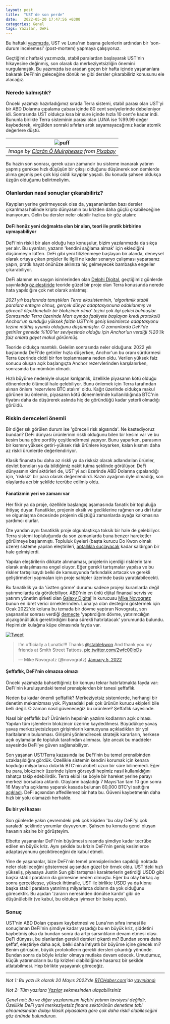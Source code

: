 ```yaml
---
layout: post
title:  "UST'de son perde"
date:   2022-05-20 17:47:56 +0300
categories: Genel
tags: Yazılar, DeFi
---
```


Bu haftaki [yazımızda](/genel/2022/05/16/basima-gelenler-ust-nin-hikayesi.html), UST ve Luna'nın başına gelenlerin ardından bir 'son-durum incelemesi' (post-mortem) yapmaya çalışıyoruz. 

Geçtiğimiz haftaki yazımızda, stabil paralardan başlayarak UST'nin hikayesine değinmiş, son olarak da merkeziyetsizliğin önemini vurgulamıştık. Bu yazımızda ise aradan geçen bir hafta içinde yaşananlara bakarak DeFi'nin geleceğine dönük ne gibi dersler çıkarabiliriz konusunu ele alacağız. 

### Nerede kalmıştık?

Önceki yazımızı hazırladığımız sırada Terra sistemi, stabil parası olan UST'yi bir ABD Dolarına çıpalama çabası içinde 80 cent seviyelerinde debeleniyor idi. Sonrasında UST oldukça kısa bir süre içinde hızla 10 cent'e kadar indi. Bununla birlikte Terra sisteminin parası olan LUNA ise %99.99 değer kaybederek, virgülden sonraki sıfırları artık sayamayacağımız kadar atomik değerlere düştü.

| ![puff](/assets/airshow-6145574_800.jpg)|
|:--:| 
| *Image by [Ciarán Ó Muirgheasa](https://[pixabay.com/users/geralt-9301/](https://pixabay.com/users/comuirgheasa-3235861/)) from [Pixabay](https://pixabay.com/)*|

Bu hazin son sonrası, gerek uzun zamandır bu sisteme inanarak yatırım yapmış gerekse hızlı düşüşün bir çıkışı olduğunu düşünerek son demlerde alıma geçmiş pek çok kişi ciddi kayıplar yaşadı. Bu konuda şahsen oldukça üzgün olduğumu belirtmeliyim.

### Olanlardan nasıl sonuçlar çıkarabiliriz?

Kayıpları yerine getirmeyecek olsa da, yaşananlardan bazı dersler çıkarılması halinde kripto dünyasının bu krizden daha güçlü çıkabileceğine inanıyorum. Gelin bu dersler neler olabilir hızlıca bir göz atalım:

#### DeFi henüz yeni doğmakta olan bir alan, teori ile pratik birbirine uymayabiliyor

DeFi'nin riskli bir alan olduğu hep konuşulur, bizim yazılarımızda da sıkça yer alır. Bu uyarıları, yazarın 'kendini sağlama almak' için eklediğini düşünmeyin lütfen. DeFi gibi yeni filizlenmeye başlayan bir alanda, deneysel olarak ortaya çıkan projeler ile ilgili ne kadar senaryo çalışması yaparsanız yapın, pratik hayat önünüze aklınıza hiç gelmeyecek bambaşka engeller çıkarabiliyor. 

DeFi alanının en saygın isimlerinden olan [Delphi Digital](delphidigital.io), geçtiğimiz günlerde yayınladığı [öz eleştiride](https://members.delphidigital.io/reports/learnings-from-last-week/) teoride güzel bir proje olan Terra konusunda nerede hata yapıldığını çok net olarak anlatmış: 

*2021 yılı başlarında tanıştıkları Terra ekosisteminin, 'algoritmik stabil paralara entegre olmuş, gerçek dünya adaptasyonuna odaklanmış ve göreceli ölçeklenebilir bir blokzincir olma' tezini çok ilgi çekici bulmuşlar. Sonrasında Terra üzerinde Mart ayında faaliyete başlayan kredi protokolü Anchor'un sunduğu yüksek faizin UST'nin geniş kesimlerce adaptasyonu tezine müthiş uyumlu olduğunu düşünmüşler. O zamanlarda DeFi'de getiriler genelde %100'ler seviyesinde olduğu için Anchor'un verdiği %20'lik faiz onlara gayet makul görünmüş.*

Teoride oldukça mantıklı. Gelelim sonrasında neler olduğuna: 2022 yılı başlarında DeFi'de getiriler hızla düşerken, Anchor'un bu oranı sürdürmesi Terra üzerinde ciddi bir fon toplanmasına neden oldu. Verilen yüksek faiz sonucu oluşan açık başlangıçta Anchor rezervlerinden karşılanırken, sonrasında bu mümkün olmadı. 

Hızlı büyüme nedeniyle oluşan kırılganlık, özellikle piyasanın kötü olduğu dönemlerde ölümcül hale gelebiliyor. Bunu önlemek için Terra tarafından alınan önlem 'rezervlere BTC atalım' oldu. Kağıt üzerinde oldukça makul görünen bu önlemin, piyasanın kötü dönemlerinde kullanıldığında BTC'nin fiyatını daha da düşürerek aslında hiç de göründüğü kadar yeterli olmadığı görüldü. 

### Riskin dereceleri önemli

Bir diğer sık görülen durum ise 'göreceli risk algısında'. Ne kastediyoruz bundan? DeFi dünyası ürünlerinin riskli olduğunu bilen bir kesim var ve bu kesim buna göre portföy çeşitlendirmesi yapıyor. Bunu yaparken, parasının bir kısmını yüksek getiri-yüksek risk ürünlere koyarken, kalan kısmını daha az riskli ürünlerde değerlendiriyor. 

Klasik finansta bu daha az riskli ya da risksiz olarak adlandırılan ürünler, devlet bonoları ya da bildiğimiz nakit tutma şeklinde görülüyor. DeFi dünyasının kimi aktörleri de,  UST'yi adı üzerinde ABD Dolarına çıpalandığı için, 'risksiz' bir para olarak değerlendirdi. Kazın ayağının öyle olmadığı, son olaylarda acı bir şekilde tecrübe edilmiş oldu. 

#### Fanatizmin yeri ve zamanı var

Her fikir ya da proje, özellikle başlangıç aşamasında fanatik bir topluluğa ihtiyaç duyar. Fanatikler, projenin eksik ve gediklerine rağmen onu diri tutar ve olgunlaşma öncesinde projenin düştüğü zamanlarda ayağa kalkmasına yardımcı olurlar. 

Öte yandan aynı fanatiklik proje olgunlaştıkça toksik bir hale de gelebiliyor. Terra sistemi topluluğunda da son zamanlarda buna benzer hareketler görülmeye başlanmıştı. Topluluk üyeleri (başta kurucu Do Kwon olmak üzere) sisteme yapılan eleştirileri, [aptallıkla suçlayacak](https://twitter.com/stablekwon/status/1464897977793728514?s=20&t=jbrCdOsCTMywLNKXSYk-vA) kadar saldırgan bir hale gelmişlerdi.

Yapılan eleştirilerin dikkate alınmaması, projelerin içerdiği risklerin tam olarak anlaşılmasına engel oluyor. Eğer gerekli tartışmalar yapılsa ve bu riskler tartışılsaydı belki de kamuoyunda farkındalık artacak ve gerekli geliştirmeleri yapmaları için proje sahipler üzerinde baskı yaratılabilecekti.

Bu fanatiklik ya da 'üstten görme' durumu sadece projeyi kuranlarda değil yatırımcılarda da görülebiliyor. ABD'nin en ünlü dijital finansal servis ve yatırım yönetim şirketi olan [Galaxy Digital](https://www.galaxydigital.io/)'in kurucusu [Mike Novogratz](https://twitter.com/novogratz) bunun en ibret verici örneklerinden. Luna'ya olan desteğini göstermek için Ocak 2022'de koluna bu temada bir dövme yaptıran Novogratz, son yaşananlar sonrası verdiği [demeçte](https://www.marketwatch.com/story/my-tattoo-will-be-a-constant-reminder-that-venture-investing-requires-humility-says-michael-novogratz-with-a-luna-tattoo-after-the-cryptos-collapse-11652896185) 'yaptırdığım dövme, yatırımcılığın alçakgönüllülük gerektirdiğini bana sürekli hatırlatacak' yorumunda bulundu. Hepimizin kulağına küpe olmasında fayda var. 

<a href="https://twitter.com/novogratz/status/1478535972560195585)">
         <img alt="Tweet" src="/assets/novogratz_tweet_800.jpg"></a>

<blockquote class="twitter-tweet"><p lang="en" dir="ltr">I’m officially a Lunatic!!! Thanks <a href="https://twitter.com/stablekwon?ref_src=twsrc%5Etfw">@stablekwon</a> And thank you my friends at Smith Street Tattoos. <a href="https://t.co/2wfc00loDs">pic.twitter.com/2wfc00loDs</a></p>&mdash; Mike Novogratz (@novogratz) <a href="https://twitter.com/novogratz/status/1478535972560195585?ref_src=twsrc%5Etfw">January 5, 2022</a></blockquote> <script async src="https://platform.twitter.com/widgets.js" charset="utf-8"></script>

#### Şeffaflık, DeFi'nin olmazsa olmazı
 
Önceki yazımızda bahsettiğimiz bir konuyu tekrar hatırlatmakta fayda var: DeFi'nin kuruluşundaki temel prensiplerden bir tanesi şeffaflık. 

Neden bu kadar önemli şeffaflık? Merkeziyetsiz sistemlerde, herhangi bir denetim mekanizması yok. Piyasadaki pek çok ürünün kurucu ekipleri bile belli değil. O zaman nasıl güveneceğiz bu ürünlere? Şeffaflık sayesinde. 

Nasıl bir şeffaflık bu? Ürünlerin hepsinin yazılım kodlarının açık olması. Yapılan tüm işlemlerin blokzincir üzerine kaydedilmesi. Büyüdükçe yavaş yavaş merkeziyetsizleşen girişimlerin kamuoyuna açıkladıkları bir yol haritalarının bulunması. Girişimi yönlendirecek stratejik kararların, herkese açık oylamalar ile topluluk tarafından alınması. İşte ancak bu maddeler sayesinde DeFi'ye güven sağlanabiliyor.

Son yaşanan UST/Terra kazasında ise DeFi'nin bu temel prensibinden uzaklaşıldığını gördük. Özellikle sistemin kendini korumak için kenara koyduğu milyarlarca dolarlık BTC'nin akıbeti uzun bir süre bilinemedi. Eğer bu para, blokzincir üzerinde işlem görseydi hepimiz nasıl kullanıldığını rahatça takip edebilirdik. Terra ekibi ise böyle bir hareket yerine parayı merkezi borsalara aktardı. Olayların başladığı 7 Mayıs'tan tam 10 gün sonra 16 Mayıs'ta açıklama yaparak kasada bulunan 80,000 BTC'yi sattığını [açıkladı](https://twitter.com/LFG_org/status/1526126703046582272). DeFi açısından affedilemez bir hata bu. Güveni kaybetmenin daha hızlı bir yolu olamazdı herhalde. 

#### Bu bir yol kazası

Son günlerde yakın çevremdeki pek çok kişiden 'bu olay DeFi'yi çok yaraladı' şeklinde yorumlar duyuyorum. Şahsen bu konuda genel oluşan havanın aksine bir görüşteyim. 

Elbette yaşananlar DeFi'nin büyümesi sırasında şimdiye kadar tecrübe edilen en büyük kriz. Aynı şekilde bu krizin DeFi'nin geniş kesimlerce adaptasyonunu geciktireceğini de kabul etmeli.

Yine de yaşananlar, bize DeFi'nin temel prensiplerinden sapıldığı noktada neler olabileceğini göstermesi açısından güzel bir örnek oldu. UST'deki hızlı yükseliş, piyasaya Justin Sun gibi tartışmalı karakterlerin getirdiği USDD gibi başka stabil paraların da girmesine neden olmuştu. Eğer bu olay birkaç ay sonra gerçekleşse, yüksek ihtimalle, UST ile birlikte USDD ya da klonu başka stabil paralara yatırılmış milyarlarca doların da yok olduğunu görecektik. Bu açıdan 'zararın neresinden dönülse kardır' gibi de düşünülebilir (ve kabul, bu oldukça iyimser bir bakış açısı).

### Sonuç

UST'nin ABD Doları çıpasını kaybetmesi ve Luna'nın sıfıra inmesi ile sonuçlanan DeFi'nin şimdiye kadar yaşadığı bu en büyük kriz, şiddetini kaybetmiş olsa da bundan sonra da artçı sarsıntıların devam etmesi olası. DeFi dünyası, bu olanlardan gerekli dersleri çıkardı mı? Bundan sonra daha şeffaf, eleştiriye daha açık, belki daha ihtiyatlı bir büyüme içine girecek mi? Benim görüşüm, büyük protokollerin gerekli dersleri çıkardığı yönünde. Bundan sonra da böyle krizler olmaya mutlaka devam edecek. Umudumuz, küçük yatırımcıların bu tip krizleri olabildiğince hasarsız bir şekilde atlatabilmesi. Hep birlikte yaşayarak göreceğiz. 

---

*Not 1: Bu yazı ilk olarak 20 Mayıs 2022'de [BTCHaber.com](https://www.btchaber.com/)'da [yayınlandı]()*

*Not 2: Tüm yazılara [Yazılar](/articles/) sekmesinden ulaşabilirsiniz*

*Genel not: Bu ve diğer yazılarımızın hiçbiri yatırım tavsiyesi değildir. Özellikle DeFi yani merkeziyetsiz finans sektörünün denetime tabi olmamasından dolayı klasik piyasalara göre çok daha riskli olabileceğini göz önünde bulundurun.*
